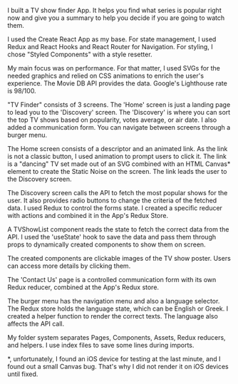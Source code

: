 I built a TV show finder App. It helps you find what series is popular right now and give you a summary to help you decide if you are going to watch them.

I used the Create React App as my base. For state management, I used Redux and React Hooks and React Router for Navigation. For styling, I chose "Styled Components" with a style resetter.

My main focus was on performance. For that matter, I used SVGs for the needed graphics and relied on CSS animations to enrich the user's experience. The Movie DB API  provides the data. Google's Lighthouse rate is 98/100.

"TV Finder" consists of 3 screens. The 'Home' screen is just a landing page to lead you to the 'Discovery' screen. The 'Discovery' is where you can sort the top TV shows based on popularity, votes average, or air date. I also added a communication form. You can navigate between screens through a burger menu.

The Home screen consists of a descriptor and an animated link. As the link is not a classic button, I used animation to prompt users to click it. The link is a "dancing"  TV set made out of an SVG combined with an HTML Canvas* element to create the Static Noise on the screen. The link leads the user to the Discovery screen.

The Discovery screen calls the API to fetch the most popular shows for the user. It also provides radio buttons to change the criteria of the fetched data. I used Redux to control the forms state. I created a specific reducer with actions and combined it in the App's Redux Store.

A TVShowList component reads the state to fetch the correct data from the API. I used the 'useState' hook to save the data and pass them through props to dynamically created components to show them on screen. 

The created components are clickable images of the TV show poster. Users can access more details by clicking them.

The 'Contact Us' page is a controlled communication form with its own Redux reducer, combined at the App's Redux store.

The burger menu has the navigation menu and also a language selector. The Redux store holds the language state, which can be English or Greek. I created a helper function to render the correct texts. The language also affects the API call. 

 My folder system separates Pages, Components, Assets, Redux reducers, and helpers. I use index files to save some lines during imports.

*, unfortunately, I found an iOS device for testing at the last minute, and I found out a small Canvas bug. That's why I did not render it on iOS devices until fixed.